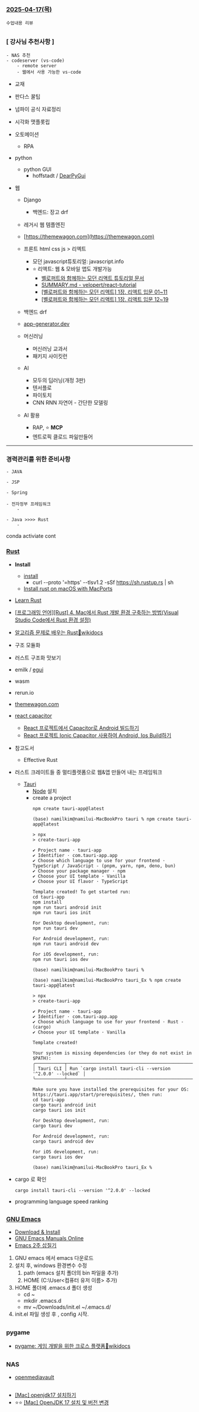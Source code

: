 ### [2025-04-17(목)](https://github.com/NAM-IL/Python_Basic/blob/main/%EC%88%98%EC%97%85%EB%82%B4%EC%9A%A9/04%EC%9B%94/2025-04-17.md)
```
수업내용 리뷰
```
##

###

### [ 강사님 추천사항 ]
    - NAS 추천
    - codeserver (vs-code)
        - remote server
        - 웹에서 사용 가능한 vs-code

- 교재
- 판다스 꿀팁
- 넘파이 공식 자료정리
- 시각화 맷플롯립
- 오토메이션
    - RPA

- python
    - python GUI 
        - hoffstadt / [DearPyGui](https://github.com/hoffstadt/DearPyGui)
- 웹 
    - Django
        - 백엔드: 장고 drf
    - 레거시 웹 템플엔진
    - [https://themewagon.com](https://themewagon.com)

    - 프론트 html css js > 리엑트
        - 모던 javascript튜토리얼: javascript.info
        - ⭐ 리액트: 웹 & 모바일 앱도 개발가능
            - [벨로퍼트와 함께하는 모던 리액트 튜토리얼 문서](https://github.com/velopert/react-tutorial)
            - [SUMMARY.md - velopert/react-tutorial](https://github.com/velopert/react-tutorial/blob/master/SUMMARY.md)
            - [[벨로퍼트와 함께하는 모던 리액트] 1장. 리액트 입문 01~11](https://velog.io/@posinity/%EB%B2%A8%EB%A1%9C%ED%8D%BC%ED%8A%B8%EC%99%80-%ED%95%A8%EA%BB%98%ED%95%98%EB%8A%94-%EB%AA%A8%EB%8D%98-%EB%A6%AC%EC%95%A1%ED%8A%B8-1%EC%9E%A5.)
            - [[벨로퍼트와 함께하는 모던 리액트] 1장. 리액트 입문 12~19](https://velog.io/@posinity/%EB%B2%A8%EB%A1%9C%ED%8D%BC%ED%8A%B8%EC%99%80-%ED%95%A8%EA%BB%98%ED%95%98%EB%8A%94-%EB%AA%A8%EB%8D%98-%EB%A6%AC%EC%95%A1%ED%8A%B8-1%EC%9E%A5.-%EB%A6%AC%EC%95%A1%ED%8A%B8-%EC%9E%85%EB%AC%B8-1211)
    - 백엔드 drf
    - [app-generator.dev](https://app-generator.dev)

    - 머신러닝
        - 머신러닝 교과서
        - 패키지 사이킷런


    - AI
        - 모두의 딥러닝(개정 3판)
        - 텐서플로
        - 파이토치
        - CNN RNN 자연어 - 간단한 모델링


    - AI 활용
        - RAP, ⭐ **MCP**
        - 엔트로픽 클로드 파읾만들어

---
### 경력관리를 위한 준비사항
    - JAVA

    - JSP

    - Spring

    - 전자정부 프레임워크
        - 
    
    - Java >>>> Rust
        - 




conda activiate cont



### [Rust](https://www.rust-lang.org/)
- **Install**
    - [install](https://www.rust-lang.org/tools/install)
        - curl --proto '=https' --tlsv1.2 -sSf https://sh.rustup.rs | sh
    - [Install rust on macOS with MacPorts](https://ports.macports.org/port/rust/)
- [Learn Rust](https://www.rust-lang.org/learn)
- [[프로그래밍 언어][Rust] 4. Mac에서 Rust 개발 환경 구축하는 방법(Visual Studio Code에서 Rust 환경 설정)](https://sansamlife.com/entry/%ED%94%84%EB%A1%9C%EA%B7%B8%EB%9E%98%EB%B0%8D-%EC%96%B8%EC%96%B4Rust-4-Mac%EC%97%90%EC%84%9C-Rust-%EA%B0%9C%EB%B0%9C-%ED%99%98%EA%B2%BD-%EA%B5%AC%EC%B6%95%ED%95%98%EB%8A%94-%EB%B0%A9%EB%B2%95Visual-Studio-Code%EC%97%90%EC%84%9C-Rust-%ED%99%98%EA%B2%BD-%EC%84%A4%EC%A0%95?category=1124974)
- [알고리즘 문제로 배우는 Rust🔹wikidocs](https://wikidocs.net/book/16796)
- 구조 모듈화
- 러스트 구조화 맛보기
- emilk / [egui](https://github.com/emilk/egui)
- wasm
- rerun.io
- [themewagon.com](https://themewagon.com/)
- [react capacitor](https://capacitorjs.com/solution/react)
    - [React 프로젝트에서 Capacitor로 Android 빌드하기](https://velog.io/@jypapapaa/React-%ED%94%84%EB%A1%9C%EC%A0%9D%ED%8A%B8%EC%97%90%EC%84%9C-Capacitor%EB%A1%9C-Android-%EB%B9%8C%EB%93%9C%ED%95%98%EA%B8%B0)
    - [React 프로젝트 Ionic Capacitor 사용하여 Android, Ios Build하기](https://velog.io/@jun7867/React-%ED%94%84%EB%A1%9C%EC%A0%9D%ED%8A%B8-Ionic-Capacitor-%EC%82%AC%EC%9A%A9%ED%95%98%EC%97%AC-Android-Ios-Build%ED%95%98%EA%B8%B0)
- 참고도서
    - Effective Rust
- 러스트 크레이트들 중 멀티플렛폼으로 웹&앱 만들어 내는 프레임워크
    - [Tauri](https://tauri.app/)
        - [Node](https://nodejs.org/en) 설치
        - create a project 
            ```
            npm create tauri-app@latest
            ```
            ```
            (base) namilkim@namilui-MacBookPro tauri % npm create tauri-app@latest

            > npx
            > create-tauri-app

            ✔ Project name · tauri-app
            ✔ Identifier · com.tauri-app.app
            ✔ Choose which language to use for your frontend ·       TypeScript / JavaScript - (pnpm, yarn, npm, deno, bun)
            ✔ Choose your package manager · npm
            ✔ Choose your UI template · Vanilla
            ✔ Choose your UI flavor · TypeScript

            Template created! To get started run:
            cd tauri-app
            npm install
            npm run tauri android init
            npm run tauri ios init

            For Desktop development, run:
            npm run tauri dev

            For Android development, run:
            npm run tauri android dev

            For iOS development, run:
            npm run tauri ios dev

            (base) namilkim@namilui-MacBookPro tauri % 
            ```
            ```
            (base) namilkim@namilui-MacBookPro tauri_Ex % npm create tauri-app@latest

            > npx
            > create-tauri-app

            ✔ Project name · tauri-app
            ✔ Identifier · com.tauri-app.app
            ✔ Choose which language to use for your frontend · Rust - (cargo)
            ✔ Choose your UI template · Vanilla

            Template created!

            Your system is missing dependencies (or they do not exist in $PATH):
            ╭───────────┬───────────────────────────────────────────────────────────╮
            │ Tauri CLI │ Run `cargo install tauri-cli --version '^2.0.0' --locked` │
            ╰───────────┴───────────────────────────────────────────────────────────╯

            Make sure you have installed the prerequisites for your OS: https://tauri.app/start/prerequisites/, then run:
            cd tauri-app
            cargo tauri android init
            cargo tauri ios init

            For Desktop development, run:
            cargo tauri dev

            For Android development, run:
            cargo tauri android dev

            For iOS development, run:
            cargo tauri ios dev

            (base) namilkim@namilui-MacBookPro tauri_Ex % 
            ```

- cargo 로 확인
    ```
    cargo install tauri-cli --version '^2.0.0' --locked
    ```

- programming language speed ranking

##

### [GNU Emacs](https://www.gnu.org/software/emacs/)
- [Download & Install](https://www.gnu.org/software/emacs/download.html#nonfree)
- [GNU Emacs Manuals Online](https://www.gnu.org/software/emacs/manual/)
- [Emacs 2주 삽질기](https://velog.io/@drypot/Emacs-Two-Weeks)
1. GNU emacs 에서  emacs 다운로드
2. 설치 후, windows 환경변수 수정
    1. path (emacs 설치 폴더의 bin 파일을 추가)
    2. HOME (C:\User\<컴퓨터 유저 이름> 추가)
3. HOME 폴더에 .emacs.d 폴더 생성
    - cd ~
    - mkdir .emacs.d
    - mv ~/Downloads/init.el ~/.emacs.d/
4. init.el 파일 생성 후 , config 시작.
##


### pygame
- [pygame: 게임 개발을 위한 크로스 플랫폼🔹wikidocs](https://wikidocs.net/226740)

##
### NAS
- [openmediavault](https://www.openmediavault.org/)


##
- [[Mac] openjdk17 설치하기](https://chokotingchock.tistory.com/entry/Mac-openjdk17-%EC%84%A4%EC%B9%98%ED%95%98%EA%B8%B0)
- ⭐⭐ [[Mac] OpenJDK 17 설치 및 버전 변경](https://withwltn.tistory.com/33)